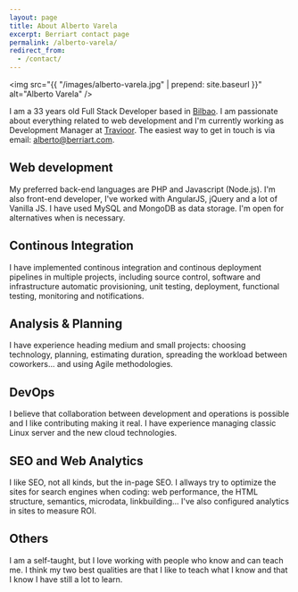 ```yaml
---
layout: page
title: About Alberto Varela
excerpt: Berriart contact page
permalink: /alberto-varela/
redirect_from:
  - /contact/
---
```


<img src="{{ "/images/alberto-varela.jpg" | prepend: site.baseurl }}" alt="Alberto Varela" />

I am a 33 years old Full Stack Developer based in <a data-toggle="bilbaoModal" href="#bilbaoModal">Bilbao</a>. I am passionate about everything
related to web development and I'm currently working as Development Manager at <a href="http://www.travioor.com">Travioor</a>. The easiest way
to get in touch is via email: [alberto@berriart.com](mailto:alberto@berriart.com).

## <i class="fi-monitor"></i> Web development

My preferred back-end languages are PHP and Javascript (Node.js). I'm also front-end developer, I've worked with AngularJS, jQuery and
a lot of Vanilla JS. I have used MySQL and MongoDB as data storage. I'm open for alternatives when is necessary.

## <i class="fi-widget"></i> Continous Integration

I have implemented continous integration and continous deployment pipelines in multiple projects, including source control, software and
infrastructure automatic provisioning, unit testing, deployment, functional testing, monitoring and notifications.

## <i class="fi-clipboard-pencil"></i> Analysis &amp; Planning

I have experience heading medium and small projects: choosing technology, planning, estimating duration, spreading the workload between
coworkers... and using Agile methodologies.

## <i class="fi-lock"></i> DevOps

I believe that collaboration between development and operations is possible and I like contributing making it real. I have experience managing classic Linux
server and the new cloud technologies.

## <i class="fi-target-two"></i> SEO and Web Analytics

I like SEO, not all kinds, but the in-page SEO. I allways try to optimize the sites for search engines when coding: web performance,
the HTML structure, semantics, microdata, linkbuilding... I've also configured analytics in sites to measure ROI.

## <i class="fi-lightbulb"></i> Others

I am a self-taught, but I love working with people who know and can teach me. I think my two best qualities are that I like to teach what I know and
that I know I have still a lot to learn.



